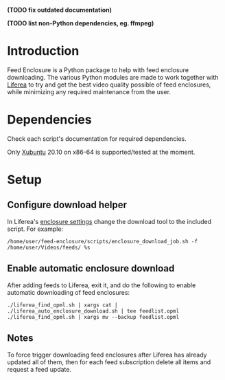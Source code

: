 **(TODO fix outdated documentation)**

**(TODO list non-Python dependencies, eg. ffmpeg)**

# Introduction

Feed Enclosure is a Python package to help with feed enclosure downloading. The various Python modules are made to work together with [Liferea](https://lzone.de/liferea/) to try and get the best video quality possible of feed enclosures, while minimizing any required maintenance from the user.

# Dependencies

Check each script's documentation for required dependencies.

Only [Xubuntu](https://xubuntu.org/) 20.10 on x86-64 is supported/tested at the moment.

# Setup

## Configure download helper

In Liferea's [enclosure settings](https://lzone.de/liferea/help110/preferences_en.html#enclosures) change the download tool to the included script. For example:

    /home/user/feed-enclosure/scripts/enclosure_download_job.sh -f /home/user/Videos/feeds/ %s

## Enable automatic enclosure download 

After adding feeds to Liferea, exit it, and do the following to enable automatic downloading of feed enclosures:

    ./liferea_find_opml.sh | xargs cat | ./liferea_auto_enclosure_download.sh | tee feedlist.opml
    ./liferea_find_opml.sh | xargs mv --backup feedlist.opml

## Notes

To force trigger downloading feed enclosures after Liferea has already updated all of them, then for each feed subscription delete all items and request a feed update.
